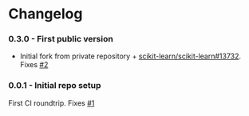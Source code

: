 # Changelog

### 0.3.0 - First public version

 * Initial fork from private repository + [scikit-learn/scikit-learn#13732](https://github.com/scikit-learn/scikit-learn/pull/13732). Fixes [#2](https://github.com/smarie/python-m5p/issues/1)

### 0.0.1 - Initial repo setup

First CI roundtrip. Fixes [#1](https://github.com/smarie/python-m5p/issues/1)
